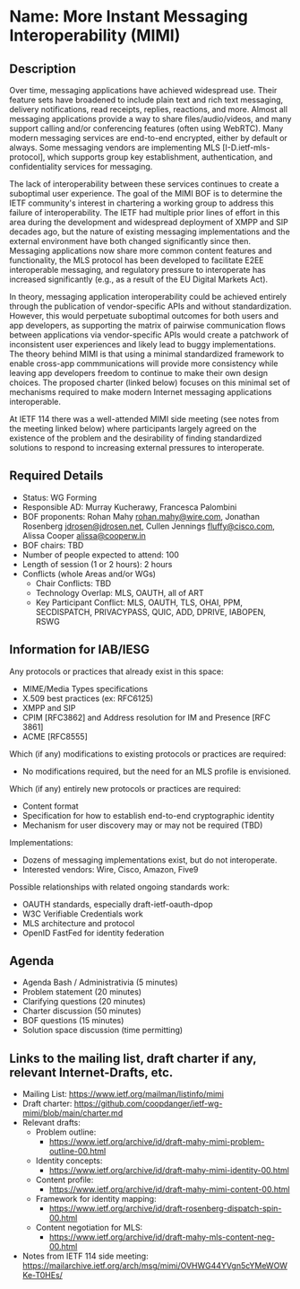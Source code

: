# Name: More Instant Messaging Interoperability (MIMI)
## Description 

Over time, messaging applications have achieved widespread use. Their feature sets have broadened to include plain text and rich text messaging, delivery notifications, read receipts, replies, reactions, and more. Almost all messaging applications provide a way to share files/audio/videos, and many support calling and/or conferencing features (often using WebRTC). Many modern messaging services are end-to-end encrypted, either by default or always. Some messaging vendors are implementing MLS [I-D.ietf-mls-protocol], which supports group key establishment, authentication, and confidentiality services for messaging.

The lack of interoperability between these services continues to create a suboptimal user experience. The goal of the MIMI BOF is to determine the IETF community's interest in chartering a working group to address this failure of interoperability. The IETF had multiple prior lines of effort in this area during the development and widespread deployment of XMPP and SIP decades ago, but the nature of existing messaging implementations and the external environment have both changed significantly since then. Messaging applications now share more common content features and functionality, the MLS protocol has been developed to facilitate E2EE interoperable messaging, and regulatory pressure to interoperate has increased significantly (e.g., as a result of the EU Digital Markets Act).

In theory, messaging application interoperability could be achieved entirely through the publication of vendor-specific APIs and without standardization. However, this would perpetuate suboptimal outcomes for both users and app developers, as supporting the matrix of pairwise communication flows between applications via vendor-specific APIs would create a patchwork of inconsistent user experiences and likely lead to buggy implementations. The theory behind MIMI is that using a minimal standardized framework to enable cross-app commmunications will provide more consistency while leaving app developers freedom to continue to make their own design choices. The proposed charter (linked below) focuses on this minimal set of mechanisms required to make modern Internet messaging applications interoperable. 

At IETF 114 there was a well-attended MIMI side meeting (see notes from the meeting linked below) where participants largely agreed on the existence of the problem and the desirability of finding standardized solutions to respond to increasing external pressures to interoperate. 


## Required Details
- Status: WG Forming
- Responsible AD: Murray Kucherawy, Francesca Palombini
- BOF proponents: Rohan Mahy <rohan.mahy@wire.com>, Jonathan Rosenberg <jdrosen@jdrosen.net>, Cullen Jennings <fluffy@cisco.com>, Alissa Cooper <alissa@cooperw.in> 
- BOF chairs: TBD
- Number of people expected to attend: 100
- Length of session (1 or 2 hours): 2 hours
- Conflicts (whole Areas and/or WGs)
   - Chair Conflicts: TBD
   - Technology Overlap: MLS, OAUTH, all of ART
   - Key Participant Conflict: MLS, OAUTH, TLS, OHAI, PPM, SECDISPATCH, PRIVACYPASS, QUIC, ADD, DPRIVE, IABOPEN, RSWG

## Information for IAB/IESG

Any protocols or practices that already exist in this space: 
* MIME/Media Types specifications 
* X.509 best practices (ex: RFC6125) 
* XMPP and SIP
* CPIM [RFC3862] and Address resolution for IM and Presence [RFC 3861] 
* ACME [RFC8555]

Which (if any) modifications to existing protocols or practices are required: 
* No modifications required, but the need for an MLS profile is envisioned.

Which (if any) entirely new protocols or practices are required: 
* Content format
* Specification for how to establish end-to-end cryptographic identity
* Mechanism for user discovery may or may not be required (TBD)

Implementations:
* Dozens of messaging implementations exist, but do not interoperate.
* Interested vendors: Wire, Cisco, Amazon, Five9

Possible relationships with related ongoing standards work: 
* OAUTH standards, especially draft-ietf-oauth-dpop
* W3C Verifiable Credentials work
* MLS architecture and protocol
* OpenID FastFed for identity federation

## Agenda

- Agenda Bash / Administrativia (5 minutes)
- Problem statement (20 minutes)
- Clarifying questions (20 minutes)
- Charter discussion (50 minutes)
- BOF questions (15 minutes)
- Solution space discussion (time permitting)

## Links to the mailing list, draft charter if any, relevant Internet-Drafts, etc.
   - Mailing List: https://www.ietf.org/mailman/listinfo/mimi
   - Draft charter: https://github.com/coopdanger/ietf-wg-mimi/blob/main/charter.md
   - Relevant drafts:
      - Problem outline:
		- https://www.ietf.org/archive/id/draft-mahy-mimi-problem-outline-00.html
	  - Identity concepts:
	  	- https://www.ietf.org/archive/id/draft-mahy-mimi-identity-00.html
	  - Content profile:
	  	- https://www.ietf.org/archive/id/draft-mahy-mimi-content-00.html
	  - Framework for identity mapping:
	  	- https://www.ietf.org/archive/id/draft-rosenberg-dispatch-spin-00.html
	  - Content negotiation for MLS:
	  	- https://www.ietf.org/archive/id/draft-mahy-mls-content-neg-00.html
   - Notes from IETF 114 side meeting: https://mailarchive.ietf.org/arch/msg/mimi/OVHWG44YVgn5cYMeWOWKe-T0HEs/
